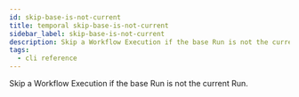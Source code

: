 ```yaml
---
id: skip-base-is-not-current
title: temporal skip-base-is-not-current
sidebar_label: skip-base-is-not-current
description: Skip a Workflow Execution if the base Run is not the current Run.
tags:
  - cli reference
---
```


Skip a Workflow Execution if the base Run is not the current Run.
